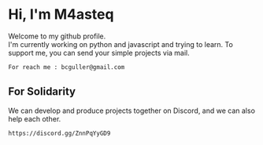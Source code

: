 # Hi, I'm M4asteq

Welcome to my github profile.   
I'm currently working on python and javascript and trying to learn. To support me, you can send your simple projects via mail.

```bash
For reach me : bcguller@gmail.com
```

## For Solidarity

We can develop and produce projects together on Discord, and we can also help each other.

```bash
https://discord.gg/ZnnPqYyGD9
```


